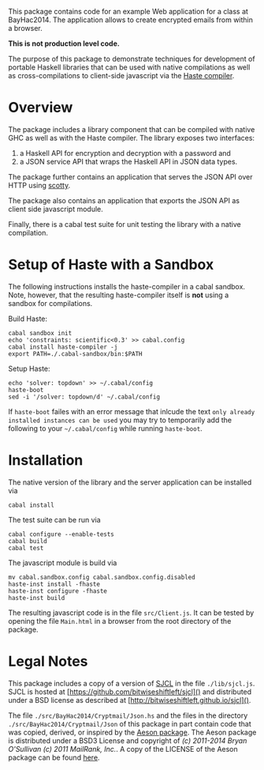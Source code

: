 This package contains code for an example Web application for a class at BayHac2014.
The application allows to create encrypted emails from within a browser.

**This is not production level code.**

The purpose of this package to demonstrate techniques for development of
portable Haskell libraries that can be used with native compilations as well as
cross-compilations to client-side javascript via the [Haste
compiler](https://github.com/valderman/haste-compiler).

Overview
========

The package includes a library component that can be compiled with native
GHC as well as with the Haste compiler. The library exposes two
interfaces:

1.  a Haskell API for encryption and decryption with a password and
2.  a JSON service API that wraps the Haskell API in JSON data types.

The package further contains an application that serves the JSON
API over HTTP using [scotty](http://hackage.haskell.org/package/scotty).

The package also contains an application that exports the JSON API as client
side javascript module.

Finally, there is a cabal test suite for unit testing the library with a native
compilation.

Setup of Haste with a Sandbox
=============================

The following instructions installs the haste-compiler in a cabal sandbox.
Note, however, that the resulting haste-compiler itself is **not** using a
sandbox for compilations.

Build Haste:

~~~{.bash}
cabal sandbox init
echo 'constraints: scientific<0.3' >> cabal.config
cabal install haste-compiler -j
export PATH=./.cabal-sandbox/bin:$PATH
~~~

Setup Haste:

~~~{.bash}
echo 'solver: topdown' >> ~/.cabal/config
haste-boot
sed -i '/solver: topdown/d' ~/.cabal/config
~~~

If `haste-boot` failes with an error message that inlcude the text `only already
installed instances can be used` you may try to temporarily add the
following to your `~/.cabal/config` while running `haste-boot`.

Installation
============

The native version of the library and the server application can be
installed via

~~~{.bash}
cabal install
~~~

The test suite can be run via

~~~{.bash}
cabal configure --enable-tests
cabal build
cabal test
~~~

The javascript module is build via

~~~{.bash}
mv cabal.sandbox.config cabal.sandbox.config.disabled
haste-inst install -fhaste
haste-inst configure -fhaste
haste-inst build
~~~

The resulting javascript code is in the file `src/Client.js`. It can be tested
by opening the file `Main.html` in a browser from the root directory of the
package.

Legal Notes
===========

This package includes a copy of a version of [SJCL](https://github.com/bitwiseshiftleft/sjcl)
in the file `./lib/sjcl.js`. SJCL is hosted at [https://github.com/bitwiseshiftleft/sjcl]() and
distributed under a BSD license as described at [http://bitwiseshiftleft.github.io/sjcl]().

The file `./src/BayHac2014/Cryptmail/Json.hs` and the files in the directory
`./src/BayHac2014/Cryptmail/Json` of this package in part contain code that was
copied, derived, or inspired by the [Aeson
package](http://hackage.haskell.org/package/aeson). The Aeson package is
distributed under a BSD3 License and copyright of *(c) 2011-2014 Bryan
O'Sullivan (c) 2011 MailRank, Inc.*. A copy of the LICENSE of the Aeson package
can be found
[here](http://hackage.haskell.org/package/aeson-0.7.0.4/src/LICENSE).

